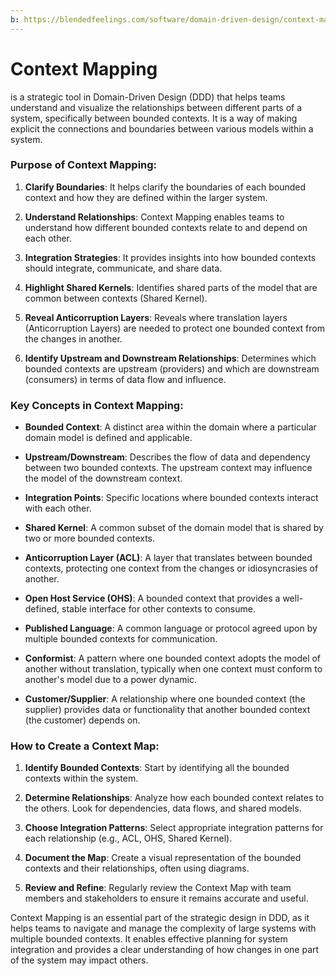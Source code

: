 ```yaml
---
b: https://blendedfeelings.com/software/domain-driven-design/context-mapping.md
---
```


# Context Mapping 
is a strategic tool in Domain-Driven Design (DDD) that helps teams understand and visualize the relationships between different parts of a system, specifically between bounded contexts. It is a way of making explicit the connections and boundaries between various models within a system.

### Purpose of Context Mapping:

1. **Clarify Boundaries**: It helps clarify the boundaries of each bounded context and how they are defined within the larger system.

2. **Understand Relationships**: Context Mapping enables teams to understand how different bounded contexts relate to and depend on each other.

3. **Integration Strategies**: It provides insights into how bounded contexts should integrate, communicate, and share data.

4. **Highlight Shared Kernels**: Identifies shared parts of the model that are common between contexts (Shared Kernel).

5. **Reveal Anticorruption Layers**: Reveals where translation layers (Anticorruption Layers) are needed to protect one bounded context from the changes in another.

6. **Identify Upstream and Downstream Relationships**: Determines which bounded contexts are upstream (providers) and which are downstream (consumers) in terms of data flow and influence.

### Key Concepts in Context Mapping:

- **Bounded Context**: A distinct area within the domain where a particular domain model is defined and applicable.

- **Upstream/Downstream**: Describes the flow of data and dependency between two bounded contexts. The upstream context may influence the model of the downstream context.

- **Integration Points**: Specific locations where bounded contexts interact with each other.

- **Shared Kernel**: A common subset of the domain model that is shared by two or more bounded contexts.

- **Anticorruption Layer (ACL)**: A layer that translates between bounded contexts, protecting one context from the changes or idiosyncrasies of another.

- **Open Host Service (OHS)**: A bounded context that provides a well-defined, stable interface for other contexts to consume.

- **Published Language**: A common language or protocol agreed upon by multiple bounded contexts for communication.

- **Conformist**: A pattern where one bounded context adopts the model of another without translation, typically when one context must conform to another's model due to a power dynamic.

- **Customer/Supplier**: A relationship where one bounded context (the supplier) provides data or functionality that another bounded context (the customer) depends on.

### How to Create a Context Map:

1. **Identify Bounded Contexts**: Start by identifying all the bounded contexts within the system.

2. **Determine Relationships**: Analyze how each bounded context relates to the others. Look for dependencies, data flows, and shared models.

3. **Choose Integration Patterns**: Select appropriate integration patterns for each relationship (e.g., ACL, OHS, Shared Kernel).

4. **Document the Map**: Create a visual representation of the bounded contexts and their relationships, often using diagrams.

5. **Review and Refine**: Regularly review the Context Map with team members and stakeholders to ensure it remains accurate and useful.

Context Mapping is an essential part of the strategic design in DDD, as it helps teams to navigate and manage the complexity of large systems with multiple bounded contexts. It enables effective planning for system integration and provides a clear understanding of how changes in one part of the system may impact others.